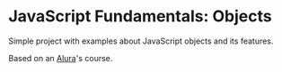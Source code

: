 # JavaScript Fundamentals: Objects

Simple project with examples about JavaScript objects and its features.

Based on an [Alura](https://www.alura.com.br)'s course.